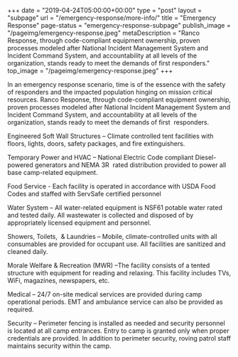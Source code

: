 +++
date = "2019-04-24T05:00:00+00:00"
type = "post"
layout = "subpage"
url = "/emergency-response/more-info/"
title = "Emergency Response"
page-status = "emergency-response-subpage"
publish_image = "/pageimg/emergency-response.jpeg"
metaDescription = "Ranco Response, through code-compliant equipment ownership, proven processes modeled after National Incident Management System and Incident Command System, and accountability at all levels of the organization, stands ready to meet the demands of first responders."
top_image = "/pageimg/emergency-response.jpeg"
+++

In an emergency response scenario, time is of the essence with the safety of responders and the impacted population hinging on mission critical resources. Ranco Response, through code-compliant equipment ownership, proven processes modeled after National Incident Management System and Incident Command System, and accountability at all levels of the organization, stands ready to meet the demands of first  responders.

Engineered Soft Wall Structures – Climate controlled tent facilities with floors, lights, doors, safety packages, and fire extinguishers.

Temporary Power and HVAC – National Electric Code compliant Diesel-powered generators and NEMA 3R  rated distribution provided to power all base camp-related equipment.

Food Service - Each facility is operated in accordance with USDA Food Codes and staffed with ServSafe certified personnel

Water System – All water-related equipment is NSF61 potable water rated and tested daily. All wastewater is collected and disposed of by appropriately licensed equipment and personnel.

Showers, Toilets,  & Laundries – Mobile, climate-controlled units with all consumables are provided for occupant use. All facilities are sanitized and cleaned daily.

Morale Welfare & Recreation (MWR) –The facility consists of a tented structure with equipment for reading and relaxing. This facility includes TVs, WiFi, magazines, newspapers, etc.

Medical – 24/7 on-site medical services are provided during camp operational periods. EMT and ambulance service can also be provided as required.

Security – Perimeter fencing is installed as needed and security personnel is located at all camp entrances. Entry to camp is granted only when proper credentials are provided. In addition to perimeter security, roving patrol staff maintains security within the camp.